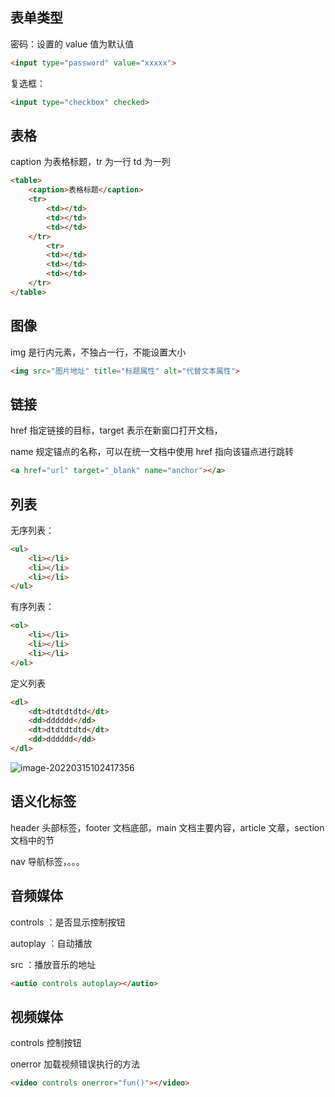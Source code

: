 ## 表单类型

密码：设置的 value 值为默认值

```html
<input type="password" value="xxxxx">
```

复选框：

```html
<input type="checkbox" checked>
```

## 表格

caption 为表格标题，tr 为一行 td 为一列

```html
<table>
    <caption>表格标题</caption>
    <tr>
    	<td></td>
    	<td></td>
    	<td></td>
    </tr>
        <tr>
    	<td></td>
    	<td></td>
    	<td></td>
    </tr>
</table>
```

## 图像

img 是行内元素，不独占一行，不能设置大小

```html
<img src="图片地址" title="标题属性" alt="代替文本属性">
```

## 链接

href 指定链接的目标，target 表示在新窗口打开文档，

name 规定锚点的名称，可以在统一文档中使用 href 指向该锚点进行跳转

```html
<a href="url" target="_blank" name="anchor"></a>
```

## 列表

无序列表：

```html
<ul>
    <li></li>
    <li></li>
    <li></li>
</ul>
```

有序列表：

```html
<ol>
    <li></li>
    <li></li>
    <li></li>
</ol>
```

定义列表

```html
<dl>
    <dt>dtdtdtdtd</dt>
    <dd>dddddd</dd>
    <dt>dtdtdtdtd</dt>
    <dd>dddddd</dd>
</dl>
```

![image-20220315102417356](C:\Users\RAINSUN\AppData\Roaming\Typora\typora-user-images\image-20220315102417356.png)

## 语义化标签

header 头部标签，footer 文档底部，main 文档主要内容，article 文章，section 文档中的节

nav 导航标签，。。。

## 音频媒体

controls ：是否显示控制按钮

autoplay ：自动播放

src ：播放音乐的地址

```html
<autio controls autoplay></autio>
```

## 视频媒体

controls 控制按钮

onerror 加载视频错误执行的方法

```html
<video controls onerror="fun()"></video>
```

